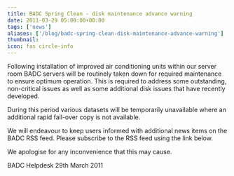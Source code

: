 ```yaml
---
title: BADC Spring Clean - disk maintenance advance warning
date: 2011-03-29 05:00:00+00:00
tags: ['news']
aliases: ['/blog/badc-spring-clean-disk-maintenance-advance-warning']
thumbnail: 
icon: fas circle-info
---
```


Following installation of improved air conditioning units within our server room BADC servers will be routinely taken down for required maintenance to ensure optimum operation. This is required to address some outstanding, non-critical issues as well as some additional disk issues that have recently developed.



During this period various datasets will be temporarily unavailable where an additional rapid fail-over copy is not available. 


We will endeavour to keep users informed with additional news items on the BADC RSS feed. Please subscribe to the RSS feed using the link below.



We apologise for any inconvenience that this may cause.


 
BADC Helpdesk
 29th March 2011
 
